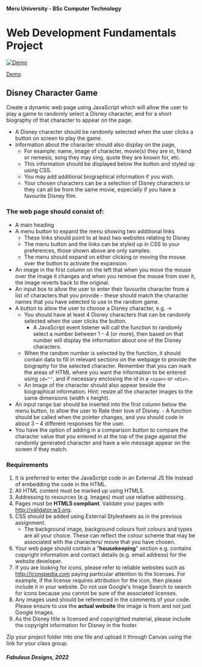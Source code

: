 #### Meru University - BSc Computer Technology

# Web Development Fundamentals Project

[![Demo](https://repository-images.githubusercontent.com/357985915/1135928b-51fe-47bd-b0b4-9c2d307ab02f)](https://szpricky.github.io/disney-character-game)

[Demo](https://szpricky.github.io/disney-character-game)

## Disney Character Game

Create a dynamic web page using JavaScript which will allow the user to play a game to randomly select a Disney character, and for a short biography of that character to appear on the page.

- A Disney character should be randomly selected when the user clicks a button on screen to play the game.
- Information about the character should also display on the page,
  - For example: name, image of character, movie(s) they are in, friend or nemesis, song they may sing, quote they are known for, etc.
  - This information should be displayed below the button and styled up using CSS.
  - You may add additional biographical information if you wish.
  - Your chosen characters can be a selection of Disney characters or they can all be from the same movie, especially if you have a favourite Disney film.

### The web page should consist of:

- A main heading
- A menu button to expand the menu showing two additional links
  - These links should point to at least two websites relating to Disney
  - The menu button and the links can be styled up in CSS to your preferences, those shown above are only samples.
  - The menu should expand on either clicking or moving the mouse over the button to activate the expansion.
- An image in the first column on the left that when you move the mouse over the image it changes and when you remove the mouse from over it, the image reverts back to the original.
- An input box to allow the user to enter their favourite character from a list of characters that you provide – these should match the character names that you have selected to use in the random game.
- A button to allow the user to choose a Disney character, e.g. →
  - You should have at least 4 Disney characters that can be randomly selected when the user clicks the button.
    - A JavaScript event listener will call the function to randomly select a number between 1 – 4 (or more), then based on that number will display the information about one of the Disney characters.
  - When the random number is selected by the function, it should contain data to fill in relevant sections on the webpage to provide the biography for the selected character. Remember that you can mark the areas of HTML where you want the information to be entered using `id=""`, and if necessary enclosing the id in a `<span>` or `<div>`.
  - An image of the character should also appear beside the biographical information. Hint: resize all the character images to the same dimensions (width x height).
- An input range bar should be inserted into the first column below the menu
  button, to allow the user to Rate their love of Disney. - A function should be called when the pointer changes, and you should code in about 3 – 4 different responses for the user.
- You have the option of adding in a comparison button to compare the character value that you entered in at the top of the page against the randomly generated character and have a win message appear on the screen if they match.

### Requirements

1. It is preferred to enter the JavaScript code in an External JS file instead of embedding the code in the HTML.
2. All HTML content must be marked up using HTML5.
3. Addressing to resources (e.g. Images) must use relative addressing.
4. Pages must be **HTML5 compliant**. Validate your pages with http://validator.w3.org.
5. CSS should be added using External Stylesheets as in the previous assignment.
   - The background image, background colours font colours and types are all your choice. These can reflect the colour scheme that may be associated with the characters/ movie that you have chosen.
6. Your web page should contain a "**housekeeping**" section e.g. contains copyright information and contact details (e.g. email address) for the website developer.
7. If you are looking for icons, please refer to reliable websites such as http://iconspedia.com paying particular attention to the licenses. For example, if the license requires attribution for the icon, then please include it in your website. Do not use Google's Image Search to search for icons because you cannot be sure of the associated licenses.
8. Any images used should be referenced in the comments of your code. Please ensure to use the **actual website** the image is from and not just Google Images.
9. As the Disney title is licensed and copyrighted material, please include the copyright information for Disney in the footer.

Zip your project folder into one file and upload it through Canvas
using the link for your class group.

##### Fabulous Designs, 2022
